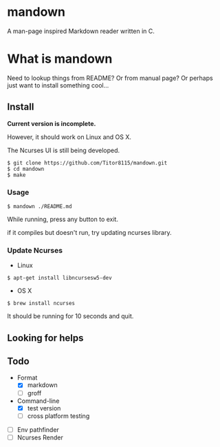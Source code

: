 # mandown

A man-page inspired Markdown reader written in C.

# What is mandown

Need to lookup things from README? Or from manual page? Or perhaps just want to install something cool...

## Install

**Current version is incomplete.**

However, it should work on Linux and OS X.

The Ncurses UI is still being developed.

```
$ git clone https://github.com/Titor8115/mandown.git
$ cd mandown
$ make
```

### Usage

```
$ mandown ./README.md
```
While running, press any button to exit.

if it compiles but doesn't run, try updating ncurses library.

### Update Ncurses

- Linux

```
$ apt-get install libncursesw5-dev
```

- OS X

```
$ brew install ncurses
```


It should be running for 10 seconds and quit.

## Looking for helps

## Todo

- Format
  - [x] markdown
  - [ ] groff
- Command-line
  - [x] test version
  - [ ] cross platform testing
- [ ] Env pathfinder
- [ ] Ncurses Render
